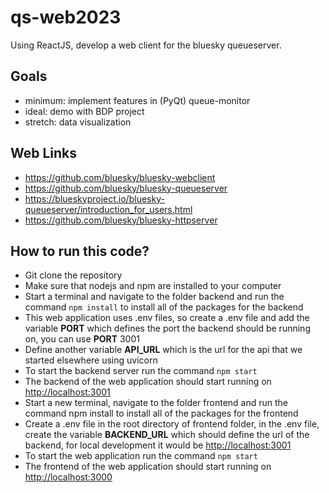 # qs-web2023

Using ReactJS, develop a web client for the bluesky queueserver.

## Goals

- minimum: implement features in (PyQt) queue-monitor
- ideal: demo with BDP project
- stretch: data visualization

## Web Links

- https://github.com/bluesky/bluesky-webclient
- https://github.com/bluesky/bluesky-queueserver
- https://blueskyproject.io/bluesky-queueserver/introduction_for_users.html
- https://github.com/bluesky/bluesky-httpserver

## How to run this code?
- Git clone the repository
- Make sure that nodejs and npm are installed to your computer
- Start a terminal and navigate to the folder backend and run the command `npm install` to install all of the packages for the backend
- This web application uses .env files, so create a .env file and add the variable **PORT** which defines the port the backend should be running on, you can use **PORT** 3001
- Define another variable **API_URL** which is the url for the api that we started elsewhere using uvicorn
- To start the backend server run the command `npm start`
- The backend of the web application should start running on [http://localhost:3001](http://localhost:3001)
- Start a new terminal, navigate to the folder frontend and run the command npm install to install all of the packages for the frontend
- Create a .env file in the root directory of frontend folder, in the .env file, create the variable **BACKEND_URL** which should define the url of the backend, for local development it would be [http://localhost:3001](http://localhost:3001)
- To start the web application run the command `npm start`
- The frontend of the web application should start running on [http://localhost:3000](http://localhost:3000)
